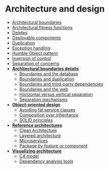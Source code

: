 <!-- generated by markdown-notes-tree -->

# Architecture and design

<!-- optional markdown-notes-tree directory description starts here -->

<!-- optional markdown-notes-tree directory description ends here -->

-   [Architectural boundaries](Architectural-boundaries.md)
-   [Architectural fitness functions](Architectural-fitness-functions.md)
-   [Deletes](Deletes.md)
-   [Deployable components](Deployable-components.md)
-   [Duplication](Duplication.md)
-   [Exception handling](Exception-handling.md)
-   [Humble Object pattern](Humble-Object-pattern.md)
-   [Inversion of control](Inversion-of-control.md)
-   [Separation of concerns](Separation-of-concerns.md)
-   [**Architectural boundaries details**](architectural-boundaries-details/README.md)
    -   [Boundaries and the database](architectural-boundaries-details/Boundaries-database.md)
    -   [Boundaries and duplication](architectural-boundaries-details/Boundaries-duplication.md)
    -   [Boundaries and third-party dependencies](architectural-boundaries-details/Boundaries-third-party-dependencies.md)
    -   [Boundaries and the web](architectural-boundaries-details/Boundaries-web.md)
    -   [Horizontal versus vertical separation](architectural-boundaries-details/Horizontal-vertical-separation.md)
    -   [Separation mechanisms](architectural-boundaries-details/Separation-mechanisms.md)
-   [**Object-oriented design**](oo-design/README.md)
    -   [Avoiding fat service classes](oo-design/Avoiding-fat-service-classes.md)
    -   [Composition over inheritance](oo-design/Composition-over-inheritance.md)
    -   [SOLID principles](oo-design/SOLID-principles.md)
-   [**Reference architectures**](reference-architectures/README.md)
    -   [Clean Architecture](reference-architectures/Clean-Architecture.md)
    -   [Layered architecture](reference-architectures/Layered-architecture.md)
    -   [Microservices](reference-architectures/Microservices.md)
    -   [Package by feature or component](reference-architectures/Package-by-feature-or-component.md)
-   [**Visualizing architecture**](visualizing-architecture/README.md)
    -   [C4 model](visualizing-architecture/C4-model.md)
    -   [Dependency analysis tools](visualizing-architecture/Dependency-analysis-tools.md)

